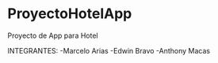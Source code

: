 # ProyectoHotelApp
Proyecto de App para Hotel

INTEGRANTES:
-Marcelo Arias
-Edwin Bravo
-Anthony Macas
